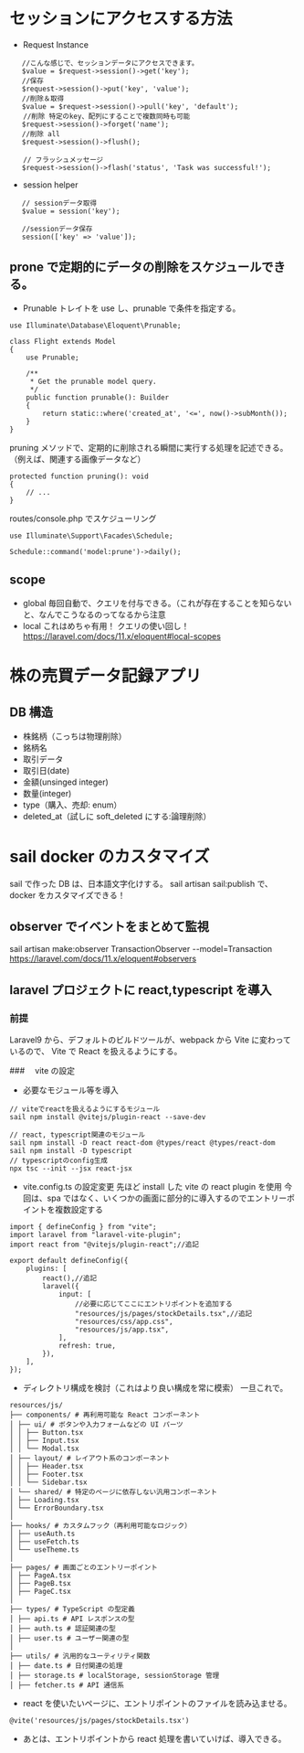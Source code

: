 # セッションにアクセスする方法

-   Request Instance

```
   //こんな感じで、セッションデータにアクセスできます。
   $value = $request->session()->get('key');
   //保存
   $request->session()->put('key', 'value');
   //削除＆取得
   $value = $request->session()->pull('key', 'default');
　　//削除 特定のkey、配列にすることで複数同時も可能
   $request->session()->forget('name');
   //削除 all
   $request->session()->flush();

　　// フラッシュメッセージ
   $request->session()->flash('status', 'Task was successful!');
```

-   session helper

```
   // sessionデータ取得
   $value = session('key');

   //sessionデータ保存
   session(['key' => 'value']);
```

## prone で定期的にデータの削除をスケジュールできる。

-   Prunable トレイトを use し、prunable で条件を指定する。

```
use Illuminate\Database\Eloquent\Prunable;

class Flight extends Model
{
    use Prunable;

    /**
     * Get the prunable model query.
     */
    public function prunable(): Builder
    {
        return static::where('created_at', '<=', now()->subMonth());
    }
}
```

pruning メソッドで、定期的に削除される瞬間に実行する処理を記述できる。（例えば、関連する画像データなど）

```
protected function pruning(): void
{
    // ...
}
```

routes/console.php でスケジューリング

```
use Illuminate\Support\Facades\Schedule;

Schedule::command('model:prune')->daily();
```

## scope

-   global
    毎回自動で、クエリを付与できる。（これが存在することを知らないと、なんでこうなるのってなるから注意
-   local
    これはめちゃ有用！
    クエリの使い回し！
    https://laravel.com/docs/11.x/eloquent#local-scopes

# 株の売買データ記録アプリ

## DB 構造

-   株銘柄（こっちは物理削除）
-   銘柄名
-   取引データ
-   取引日(date)
-   金額(unsinged integer)
-   数量(integer)
-   type（購入、売却: enum）
-   deleted_at（試しに soft_deleted にする:論理削除）

# sail docker のカスタマイズ

sail で作った DB は、日本語文字化けする。
sail artisan sail:publish で、docker をカスタマイズできる！

## observer でイベントをまとめて監視

sail artisan make:observer TransactionObserver --model=Transaction
https://laravel.com/docs/11.x/eloquent#observers

## laravel プロジェクトに react,typescript を導入

### 前提

Laravel9 から、デフォルトのビルドツールが、webpack から Vite に変わっているので、
Vite で React を扱えるようにする。

###　 vite の設定

-   必要なモジュール等を導入

```
// viteでreactを扱えるようにするモジュール
sail npm install @vitejs/plugin-react --save-dev

// react, typescript関連のモジュール
sail npm install -D react react-dom @types/react @types/react-dom
sail npm install -D typescript
// typescriptのconfig生成
npx tsc --init --jsx react-jsx
```

-   vite.config.ts の設定変更
    先ほど install した vite の react plugin を使用
    今回は、spa ではなく、いくつかの画面に部分的に導入するのでエントリーポイントを複数設定する

```
import { defineConfig } from "vite";
import laravel from "laravel-vite-plugin";
import react from "@vitejs/plugin-react";//追記

export default defineConfig({
    plugins: [
        react(),//追記
        laravel({
            input: [
                //必要に応じてここにエントリポイントを追加する
                "resources/js/pages/stockDetails.tsx",//追記
                "resources/css/app.css",
                "resources/js/app.tsx",
            ],
            refresh: true,
        }),
    ],
});
```

-   ディレクトリ構成を検討（これはより良い構成を常に模索）
    一旦これで。

```
resources/js/
├── components/ # 再利用可能な React コンポーネント
│ ├── ui/ # ボタンや入力フォームなどの UI パーツ
│ │ ├── Button.tsx
│ │ ├── Input.tsx
│ │ └── Modal.tsx
│ ├── layout/ # レイアウト系のコンポーネント
│ │ ├── Header.tsx
│ │ ├── Footer.tsx
│ │ └── Sidebar.tsx
│ └── shared/ # 特定のページに依存しない汎用コンポーネント
│ ├── Loading.tsx
│ └── ErrorBoundary.tsx
│
├── hooks/ # カスタムフック（再利用可能なロジック）
│ ├── useAuth.ts
│ ├── useFetch.ts
│ └── useTheme.ts
│
├── pages/ # 画面ごとのエントリーポイント
│ ├── PageA.tsx
│ ├── PageB.tsx
│ ├── PageC.tsx
│
├── types/ # TypeScript の型定義
│ ├── api.ts # API レスポンスの型
│ ├── auth.ts # 認証関連の型
│ ├── user.ts # ユーザー関連の型
│
├── utils/ # 汎用的なユーティリティ関数
│ ├── date.ts # 日付関連の処理
│ ├── storage.ts # localStorage, sessionStorage 管理
│ ├── fetcher.ts # API 通信系
```

-   react を使いたいページに、エントリポイントのファイルを読み込ませる。

```
@vite('resources/js/pages/stockDetails.tsx')
```

-   あとは、エントリポイントから react 処理を書いていけば、導入できる。
